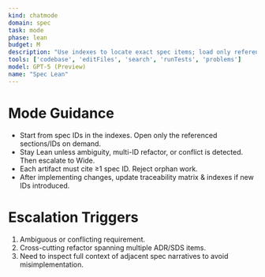 ```yaml
---
kind: chatmode
domain: spec
task: mode
phase: lean
budget: M
description: "Use indexes to locate exact spec items; load only referenced sections (Lean default)."
tools: ['codebase', 'editFiles', 'search', 'runTests', 'problems']
model: GPT-5 (Preview)
name: "Spec Lean"
---
```


# Mode Guidance
- Start from spec IDs in the indexes. Open only the referenced sections/IDs on demand.
- Stay Lean unless ambiguity, multi-ID refactor, or conflict is detected. Then escalate to Wide.
- Each artifact must cite ≥1 spec ID. Reject orphan work.
- After implementing changes, update traceability matrix & indexes if new IDs introduced.

# Escalation Triggers
1. Ambiguous or conflicting requirement.
2. Cross-cutting refactor spanning multiple ADR/SDS items.
3. Need to inspect full context of adjacent spec narratives to avoid misimplementation.
